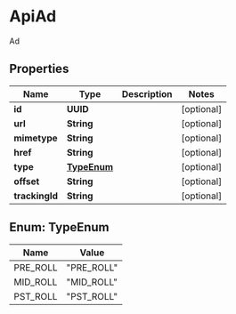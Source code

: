

# ApiAd

Ad

## Properties

| Name | Type | Description | Notes |
|------------ | ------------- | ------------- | -------------|
|**id** | **UUID** |  |  [optional] |
|**url** | **String** |  |  [optional] |
|**mimetype** | **String** |  |  [optional] |
|**href** | **String** |  |  [optional] |
|**type** | [**TypeEnum**](#TypeEnum) |  |  [optional] |
|**offset** | **String** |  |  [optional] |
|**trackingId** | **String** |  |  [optional] |



## Enum: TypeEnum

| Name | Value |
|---- | -----|
| PRE_ROLL | &quot;PRE_ROLL&quot; |
| MID_ROLL | &quot;MID_ROLL&quot; |
| PST_ROLL | &quot;PST_ROLL&quot; |



